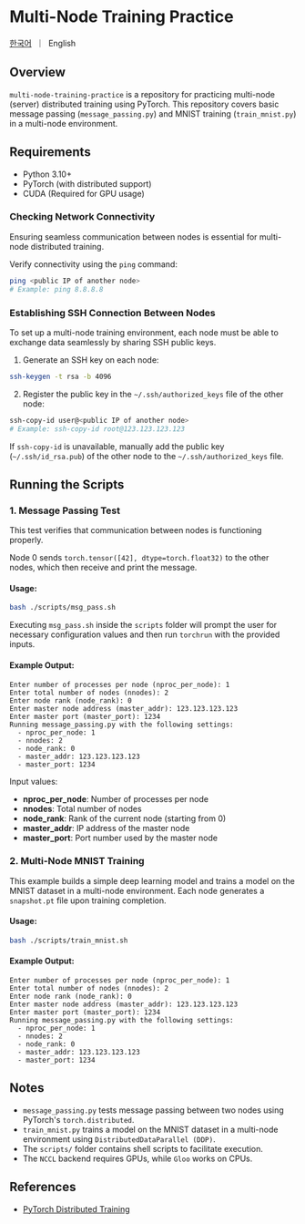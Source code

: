 # Multi-Node Training Practice

<p align="left">
    <a href="readme.ko.md">한국어</a>&nbsp ｜ &nbspEnglish&nbsp
</p>

## Overview
`multi-node-training-practice` is a repository for practicing multi-node (server) distributed training using PyTorch.
This repository covers basic message passing (`message_passing.py`) and MNIST training (`train_mnist.py`) in a multi-node environment.

## Requirements

- Python 3.10+
- PyTorch (with distributed support)
- CUDA (Required for GPU usage)

### Checking Network Connectivity

Ensuring seamless communication between nodes is essential for multi-node distributed training.

Verify connectivity using the `ping` command:
```sh
ping <public IP of another node>
# Example: ping 8.8.8.8
```

### Establishing SSH Connection Between Nodes
To set up a multi-node training environment, each node must be able to exchange data seamlessly by sharing SSH public keys.

1. Generate an SSH key on each node:
```sh
ssh-keygen -t rsa -b 4096
```

2. Register the public key in the `~/.ssh/authorized_keys` file of the other node:
```sh
ssh-copy-id user@<public IP of another node>
# Example: ssh-copy-id root@123.123.123.123
```

If `ssh-copy-id` is unavailable, manually add the public key (`~/.ssh/id_rsa.pub`) of the other node to the `~/.ssh/authorized_keys` file.

## Running the Scripts

### 1. Message Passing Test
This test verifies that communication between nodes is functioning properly.

Node 0 sends `torch.tensor([42], dtype=torch.float32)` to the other nodes, which then receive and print the message.

#### Usage:
```sh
bash ./scripts/msg_pass.sh
```

Executing `msg_pass.sh` inside the `scripts` folder will prompt the user for necessary configuration values and then run `torchrun` with the provided inputs.

#### Example Output:
```
Enter number of processes per node (nproc_per_node): 1
Enter total number of nodes (nnodes): 2
Enter node rank (node_rank): 0
Enter master node address (master_addr): 123.123.123.123
Enter master port (master_port): 1234
Running message_passing.py with the following settings:
  - nproc_per_node: 1
  - nnodes: 2
  - node_rank: 0
  - master_addr: 123.123.123.123
  - master_port: 1234
```

Input values:
- **nproc_per_node**: Number of processes per node
- **nnodes**: Total number of nodes
- **node_rank**: Rank of the current node (starting from 0)
- **master_addr**: IP address of the master node
- **master_port**: Port number used by the master node

### 2. Multi-Node MNIST Training
This example builds a simple deep learning model and trains a model on the MNIST dataset in a multi-node environment.
Each node generates a `snapshot.pt` file upon training completion.

#### Usage:
```sh
bash ./scripts/train_mnist.sh
```

#### Example Output:
```
Enter number of processes per node (nproc_per_node): 1
Enter total number of nodes (nnodes): 2
Enter node rank (node_rank): 0
Enter master node address (master_addr): 123.123.123.123
Enter master port (master_port): 1234
Running message_passing.py with the following settings:
  - nproc_per_node: 1
  - nnodes: 2
  - node_rank: 0
  - master_addr: 123.123.123.123
  - master_port: 1234
```

## Notes
- `message_passing.py` tests message passing between two nodes using PyTorch's `torch.distributed`.
- `train_mnist.py` trains a model on the MNIST dataset in a multi-node environment using `DistributedDataParallel (DDP)`.
- The `scripts/` folder contains shell scripts to facilitate execution.
- The `NCCL` backend requires GPUs, while `Gloo` works on CPUs.

## References
- [PyTorch Distributed Training](https://pytorch.org/tutorials/intermediate/ddp_series_multinode.html?utm_source=chatgpt.com)


